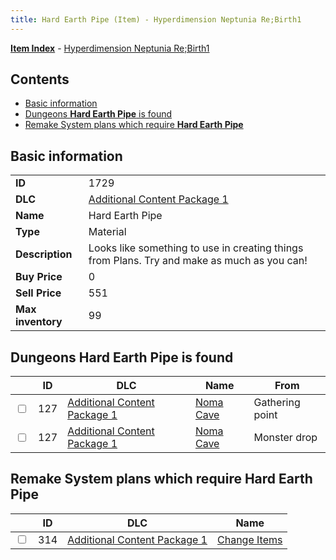 ```yaml
---
title: Hard Earth Pipe (Item) - Hyperdimension Neptunia Re;Birth1
---
```


[**Item Index**](/neptunia/rb1/item/index.html) - [Hyperdimension Neptunia Re;Birth1](/neptunia/rb1)

## Contents

- [Basic information](#basic-information)
- [Dungeons **Hard Earth Pipe** is found](#dungeons-hard-earth-pipe-is-found)
- [Remake System plans which require **Hard Earth Pipe**](#remake-system-plans-which-require-hard-earth-pipe)

## Basic information

|   |   |
| -- | -- |
| **ID** | 1729 |
| **DLC** | [Additional Content Package 1](/neptunia/rb1/dlc/10-pack1.html) |
| **Name** | Hard Earth Pipe |
| **Type** | Material |
| **Description** | Looks like something to use in creating things from Plans. Try and make as much as you can! |
| **Buy Price** | 0 |
| **Sell Price** | 551 |
| **Max inventory** | 99 |


## Dungeons **Hard Earth Pipe** is found

|    | ID | DLC | Name | From |
| -- | -- | --- | ---- | ---- |
| <input type="checkbox" id="rb1-dungeon-10-127" class="trackbox" /> | 127 | [Additional Content Package 1](/neptunia/rb1/dlc/10-pack1.html) | [Noma Cave](/neptunia/rb1/dungeon/10-127-noma-cave.html) | Gathering point |
| <input type="checkbox" id="rb1-dungeon-10-127" class="trackbox" /> | 127 | [Additional Content Package 1](/neptunia/rb1/dlc/10-pack1.html) | [Noma Cave](/neptunia/rb1/dungeon/10-127-noma-cave.html) | Monster drop |


## Remake System plans which require **Hard Earth Pipe**

|    | ID | DLC | Name |
| -- | -- | --- | ---- |
| <input type="checkbox" id="rb1-quest-10-314" class="trackbox" /> | 314 | [Additional Content Package 1](/neptunia/rb1/dlc/10-pack1.html) | [Change Items](/neptunia/rb1/quest/10-314-change-items.html) |
